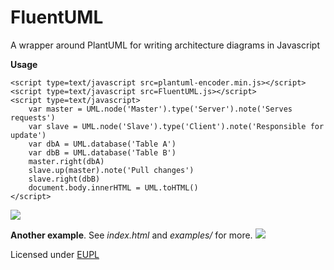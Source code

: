 # FluentUML

A wrapper around PlantUML for writing architecture diagrams in Javascript

**Usage**

    <script type=text/javascript src=plantuml-encoder.min.js></script>
    <script type=text/javascript src=FluentUML.js></script>
    <script type=text/javascript>
		var master = UML.node('Master').type('Server').note('Serves requests')
		var slave = UML.node('Slave').type('Client').note('Responsible for update')
		var dbA = UML.database('Table A')
		var dbB = UML.database('Table B')
		master.right(dbA)
		slave.up(master).note('Pull changes')
		slave.right(dbB)
		document.body.innerHTML = UML.toHTML()
    </script>

<img src="https://www.plantuml.com/plantuml/img/bP9FJyCm3CNl-HG-zp1Ks0bLbROXJY0XjXlYaALU6vR69Kxt1yHtnzkghLocScbL-_tYvxnc7FSESsMSPdwmkWowXc_rP3qkAclM7faXLO_auzn-8QItwaSfniyMlS71GCjeD0_Nq_83JHmiroRQZOtxmO2XkY6FVlY80Xj7-_e_24STXwySRMrzELYUtNJ9ALvRt-W3L9CdKmMg4M9eiTVn576gpReCrFfYHeu2R2iR-ngkT45RyG0hxRZVAN2bMnVx3YxDBjefXG93t_15ShxjQw8WWMjVkgidIT0K5hYB4sTBVqW3Z3mmA4y5mYw5B9jZs638StXJIVAiMRf9ea0TwonpvD_boEgzOsw5cJahntJCtEaD7f5NP37ETkaGLd9bRLD8f4BAIozbQzZT2RBG1y7aJtryha-bBiPW54Ov2A1a8epQuqTw3o-jSs0gMLtCvQVcIJbMlm00">

**Another example**. See *index.html* and *examples/* for more.
<img src="https://www.plantuml.com/plantuml/img/bLJRRjim37tNLn3zWAvocxGPYW9fkW45MgnOkhti0cWoRMkLfKoIbsH3_trKRfQ6eV1U0f67XpewP7pfmrhZ5PDQU7-ZHEr42x_PdJBus2ZvPD1xuEojDM6kVY7mWZqpvl57XqRYO4BdKGe_lDv--uuo32uNCgYVAgm74wHj5zQW6Nv5YGjjr-t_K7mGOVYJWsgLgGUNNxxQJOxv9sKM8f9QQwnid6qHWkimGOmDU2taK-riPygPrTR1ib4XhV6DAEsID40bj4-H4YlHwP0gwC7TQA-jAz6bWlkIWzil5JaQk32rVh4J3TgwHro5gLQrYTC0IJ_e6DDO1GWMdAgR0AMA_PGrx6_sFDe6OecUV6AR5AmuV68VFBNviiyKb9bseQ7kIWeMi8Iyu9GAthHnAH3xx5cabJH9vOCZcesCm_lXg6_vsKHvHo0yh2vetZiVONLEBTvZJGqsrnto8yhVsHfkJPeTxxBlka3fvnwO4F1HuHBOWtMXibhPNCfSDbXscWQ-5S5FKnNyXFWpXxJ2mEOqX-XbSY-FbjtRKbNhV-FHm7jXHDtpVQwGdsrUIfyI7u1D5mkhJ8WppVgCaZuFpbPAOuQFUnstfh8PTfvmPqAZAKLcAR-8uo9jjI6H2vHAQF8zAvcaxwH_TETJk3ZfhuZxaOE9HxlbwR7epmrg3BZ7Q7a0ZlNnLw3jUaslaRehqSCLesKx84ME53t2SuGJS7n5-L5odYJdymrxUnudPtwM1f4zEaJZB2esodO1jIF3zz595d4M5sOVNMJHPFFmRL0GZIpTHpoB2lO7">

Licensed under [EUPL](https://joinup.ec.europa.eu/collection/eupl/eupl-text-11-12)

